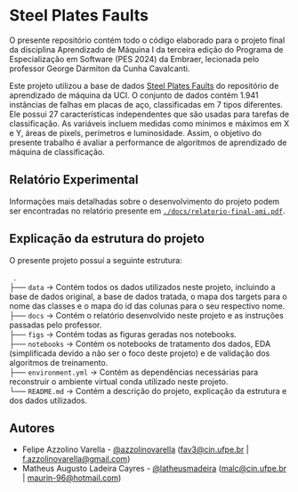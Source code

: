 # Steel Plates Faults
O presente repositório contém todo o código elaborado para o projeto final da disciplina Aprendizado de Máquina I da terceira edição do Programa de Especialização em Software (PES 2024) da Embraer, lecionada pelo professor George Darmiton da Cunha Cavalcanti.

Este projeto utilizou a base de dados [Steel Plates Faults](https://www.openml.org/search?type=data&status=active&id=1504&sort=runs) do repositório de aprendizado de máquina da UCI. O conjunto de dados contém 1.941 instâncias de falhas em placas de aço, classificadas em 7 tipos diferentes. Ele possui 27 características independentes que são usadas para tarefas de classificação. As variáveis incluem medidas como mínimos e máximos em X e Y, áreas de pixels, perímetros e luminosidade. Assim, o objetivo do presente trabalho é avaliar a performance de algoritmos de aprendizado de máquina de classificação.

## Relatório Experimental
Informações mais detalhadas sobre o desenvolvimento do projeto podem ser encontradas no relatório presente em [`./docs/relatorio-final-ami.pdf`](./docs/relatorio-final-ami.pdf). 

## Explicação da estrutura do projeto
O presente projeto possuí a seguinte estrutura:

&nbsp; . <br>
├── `data` -> Contém todos os dados utilizados neste projeto, incluindo a base de dados original, a base de dados tratada, o mapa dos targets para o nome das classes e o mapa do id das colunas para o seu respectivo nome. <br>
├── `docs` -> Contém o relatório desenvolvido neste projeto e as instruções passadas pelo professor. <br>
├── `figs` -> Contém todas as figuras geradas nos notebooks. <br>
├── `notebooks` -> Contém os notebooks de tratamento dos dados, EDA (simplificada devido a não ser o foco deste projeto) e de validação dos algoritmos de treinamento. <br>
├── `environment.yml` -> Contém as dependências necessárias para reconstruir o ambiente virtual conda utilizado neste projeto. <br>
└── `README.md` -> Contém a descrição do projeto, explicação da estrutura e dos dados utilizados. <br>

## Autores
- Felipe Azzolino Varella - [@azzolinovarella](https://github.com/azzolinovarella) (fav3@cin.ufpe.br | f.azzolinovarella@gmail.com)
- Matheus Augusto Ladeira Cayres - [@latheusmadeira](https://github.com/latheusmadeira) (malc@cin.ufpe.br | maurin-96@hotmail.com)
